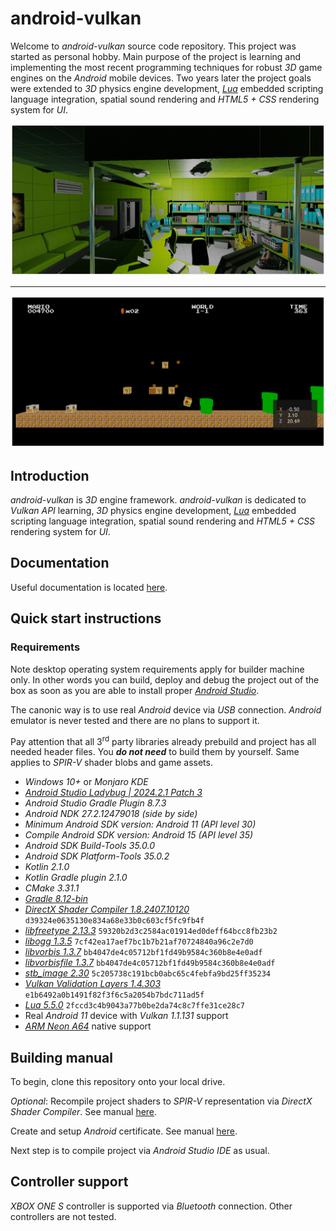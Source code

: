 # android-vulkan

Welcome to _android-vulkan_ source code repository. This project was started as personal hobby. Main purpose of the project is learning and implementing the most recent programming techniques for robust _3D_ game engines on the _Android_ mobile devices. Two years later the project goals were extended to _3D_ physics engine development, [_Lua_](https://en.wikipedia.org/wiki/Lua_(programming_language)) embedded scripting language integration, spatial sound rendering and _HTML5 + CSS_ rendering system for _UI_.

<img src="./docs/images/preview.png"/>

---

<img src="./docs/images/preview-002.png"/>


## Introduction

_android-vulkan_ is _3D_ engine framework. _android-vulkan_ is dedicated to _Vulkan API_ learning, _3D_ physics engine development, [_Lua_](https://en.wikipedia.org/wiki/Lua_(programming_language)) embedded scripting language integration, spatial sound rendering and _HTML5 + CSS_ rendering system for _UI_.

## Documentation

Useful documentation is located [here](docs/documentation.md).

## Quick start instructions

### Requirements

Note desktop operating system requirements apply for builder machine only. In other words you can build, deploy and debug the project out of the box as soon as you are able to install proper [_Android Studio_](https://developer.android.com/studio).

The canonic way is to use real _Android_ device via _USB_ connection. _Android_ emulator is never tested and there are no plans to support it.

Pay attention that all 3<sup>rd</sup> party libraries already prebuild and project has all needed header files. You **_do not need_** to build them by yourself. Same applies to _SPIR-V_ shader blobs and game assets.

* _Windows 10+_ or _Monjaro KDE_
* [_Android Studio Ladybug | 2024.2.1 Patch 3_](https://developer.android.com/studio)
* _Android Studio Gradle Plugin 8.7.3_
* _Android NDK 27.2.12479018 (side by side)_
* _Minimum _Android SDK_ version: Android 11 (API level 30)_
* _Compile _Android SDK_ version: Android 15 (API level 35)_
* _Android SDK Build-Tools 35.0.0_
* _Android SDK Platform-Tools 35.0.2_
* _Kotlin 2.1.0_
* _Kotlin Gradle plugin 2.1.0_
* _CMake 3.31.1_
* [_Gradle 8.12-bin_](https://services.gradle.org/distributions/)
* [_DirectX Shader Compiler 1.8.2407.10120_](https://github.com/microsoft/DirectXShaderCompiler) `d39324e0635130e834a68e33b0c603cf5fc9fb4f`
* [_libfreetype 2.13.3_](https://gitlab.freedesktop.org/freetype/freetype) `59320b2d3c2584ac01914ed0deff64bcc8fb23b2`
* [_libogg 1.3.5_](https://gitlab.xiph.org/xiph/ogg) `7cf42ea17aef7bc1b7b21af70724840a96c2e7d0`
* [_libvorbis 1.3.7_](https://gitlab.xiph.org/xiph/vorbis) `bb4047de4c05712bf1fd49b9584c360b8e4e0adf`
* [_libvorbisfile 1.3.7_](https://gitlab.xiph.org/xiph/vorbis) `bb4047de4c05712bf1fd49b9584c360b8e4e0adf`
* [_stb_image 2.30_](https://github.com/nothings/stb) `5c205738c191bcb0abc65c4febfa9bd25ff35234`
* [_Vulkan Validation Layers 1.4.303_](https://github.com/KhronosGroup/Vulkan-ValidationLayers) `e1b6492a0b1491f82f3f6c5a2054b7bdc711ad5f`
* [_Lua 5.5.0_](https://github.com/lua/lua) `2fccd3c4b9043a77b0be2da74c8c7ffe31ce28c7`
* Real _Android 11_ device with _Vulkan 1.1.131_ support
* [_ARM Neon A64_](https://developer.arm.com/architectures/instruction-sets/simd-isas/neon/neon-programmers-guide-for-armv8-a/introducing-neon-for-armv8-a) native support

## Building manual

To begin, clone this repository onto your local drive.

_Optional_: Recompile project shaders to _SPIR-V_ representation via _DirectX Shader Compiler_. See manual [here](docs/shader-compilation.md).

Create and setup _Android_ certificate. See manual [here](docs/release-build.md).

Next step is to compile project via _Android Studio IDE_ as usual.

## Controller support

_XBOX ONE S_ controller is supported via _Bluetooth_ connection. Other controllers are not tested.
